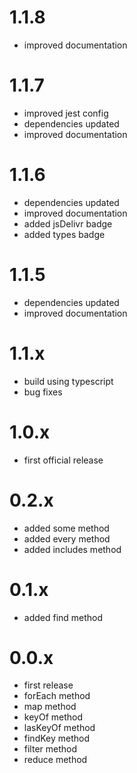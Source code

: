 # 1.1.8

* improved documentation

# 1.1.7

* improved jest config
* dependencies updated
* improved documentation

# 1.1.6

* dependencies updated
* improved documentation
* added jsDelivr badge
* added types badge

# 1.1.5

* dependencies updated
* improved documentation

# 1.1.x

* build using typescript
* bug fixes

# 1.0.x

* first official release

# 0.2.x

* added some method
* added every method
* added includes method

# 0.1.x

* added find method

# 0.0.x

* first release
* forEach method
* map method
* keyOf method
* lasKeyOf method
* findKey method
* filter method
* reduce method
